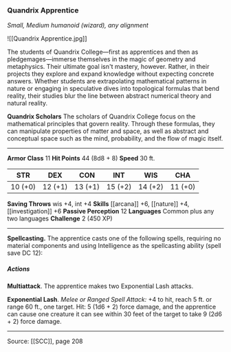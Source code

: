 ### Quandrix Apprentice
_Small, Medium humanoid (wizard), any alignment_

![[Quandrix Apprentice.jpg]]

The students of Quandrix College—first as apprentices and then as pledgemages—immerse themselves in the magic of geometry and metaphysics. Their ultimate goal isn't mastery, however. Rather, in their projects they explore and expand knowledge without expecting concrete answers. Whether students are extrapolating mathematical patterns in nature or engaging in speculative dives into topological formulas that bend reality, their studies blur the line between abstract numerical theory and natural reality.


**Quandrix Scholars** The scholars of Quandrix College focus on the mathematical principles that govern reality. Through these formulas, they can manipulate properties of matter and space, as well as abstract and conceptual space such as the mind, probability, and the flow of magic itself.





---

**Armor Class** 11
**Hit Points** 44 (8d8 + 8)
**Speed** 30 ft.

| STR     | DEX     | CON     | INT     | WIS     | CHA     |
|---------|---------|---------|---------|---------|---------|
| 10 (+0) | 12 (+1) | 13 (+1) | 15 (+2) | 14 (+2) | 11 (+0) |

**Saving Throws** wis +4, int +4
**Skills** [[arcana]] +6, [[nature]] +4, [[investigation]] +6
**Passive Perception** 12
**Languages** Common plus any two languages
**Challenge** 2 (450 XP)

---

**Spellcasting.** The apprentice casts one of the following spells, requiring no material components and using Intelligence as the spellcasting ability (spell save DC 12):

##### Actions
**Multiattack**. The apprentice makes two Exponential Lash attacks.

**Exponential Lash**. _Melee or Ranged Spell Attack:_ +4 to hit, reach 5 ft. or range 60 ft., one target. Hit: 5 (1d6 + 2) force damage, and the apprentice can cause one creature it can see within 30 feet of the target to take 9 (2d6 + 2) force damage.


---

Source: [[SCC]], page 208